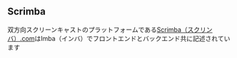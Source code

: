 ## Scrimba

双方向スクリーンキャストのプラットフォームである[Scrimba（スクリンバ）.com](https://scrimba.com)はImba（インバ）でフロントエンドとバックエンド共に記述されています
